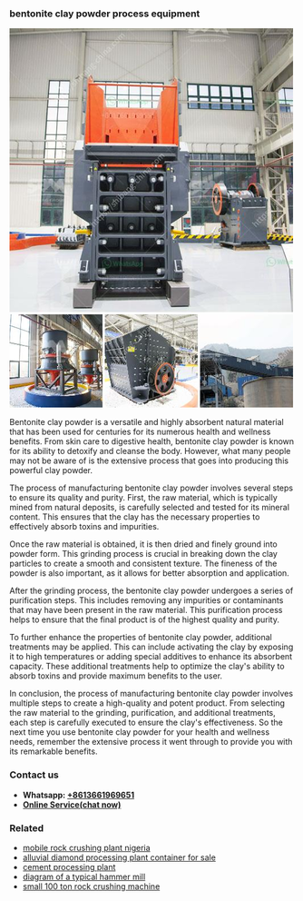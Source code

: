<h3>bentonite clay powder process equipment</h3><img src='1704951478.jpg' alt=''><p>Bentonite clay powder is a versatile and highly absorbent natural material that has been used for centuries for its numerous health and wellness benefits. From skin care to digestive health, bentonite clay powder is known for its ability to detoxify and cleanse the body. However, what many people may not be aware of is the extensive process that goes into producing this powerful clay powder.</p><p>The process of manufacturing bentonite clay powder involves several steps to ensure its quality and purity. First, the raw material, which is typically mined from natural deposits, is carefully selected and tested for its mineral content. This ensures that the clay has the necessary properties to effectively absorb toxins and impurities.</p><p>Once the raw material is obtained, it is then dried and finely ground into powder form. This grinding process is crucial in breaking down the clay particles to create a smooth and consistent texture. The fineness of the powder is also important, as it allows for better absorption and application.</p><p>After the grinding process, the bentonite clay powder undergoes a series of purification steps. This includes removing any impurities or contaminants that may have been present in the raw material. This purification process helps to ensure that the final product is of the highest quality and purity.</p><p>To further enhance the properties of bentonite clay powder, additional treatments may be applied. This can include activating the clay by exposing it to high temperatures or adding special additives to enhance its absorbent capacity. These additional treatments help to optimize the clay's ability to absorb toxins and provide maximum benefits to the user.</p><p>In conclusion, the process of manufacturing bentonite clay powder involves multiple steps to create a high-quality and potent product. From selecting the raw material to the grinding, purification, and additional treatments, each step is carefully executed to ensure the clay's effectiveness. So the next time you use bentonite clay powder for your health and wellness needs, remember the extensive process it went through to provide you with its remarkable benefits.</p><h3>Contact us</h3><ul><li><strong>Whatsapp:&nbsp;<a href="https://wa.me/8613661969651">+8613661969651</a></strong></li><li><a href="https://swt.shibang-china.com/?git&amp;zhl&amp;bentonite clay powder process equipment"><strong>Online Service(chat now)</strong></a></li></ul><h3>Related</h3><ul><li><a href='mobile rock crushing plant nigeria.md'>mobile rock crushing plant nigeria</a></li><li><a href='alluvial diamond processing plant container for sale.md'>alluvial diamond processing plant container for sale</a></li><li><a href='cement processing plant.md'>cement processing plant</a></li><li><a href='diagram of a typical hammer mill.md'>diagram of a typical hammer mill</a></li><li><a href='small 100 ton rock crushing machine.md'>small 100 ton rock crushing machine</a></li></ul>